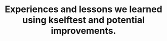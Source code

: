 ---
categories:
- bkk19
description: Over the past years, we ran the kernel selftests as part of the LTS release
  testing. During that time, we learned things, fixed things and created a wish list
  of work we want to tackle. This session is about what we learned and where we are
  heading.
image:
  featured: 'true'
  path: /assets/images/featured-images/bkk19/BKK19-217.png
session_attendee_num: '18'
session_id: BKK19-217
session_room: 'Keynote Room (World Ballroom BC) '
session_slot:
  end_time: '2019-04-02 11:25:00'
  start_time: '2019-04-02 11:00:00'
session_speakers:
- speaker_bio: Versatile R&amp;D professional with 6 years experience in software
    development for embedded systems and their special requirements, with a large
    knowledge base of how to troubleshoot complex real time systems. The technical
    competence is built mostly upon R&amp;D within embedded systems in both telecommunication
    (e.g. base stations, media gateways) and automotive systems (e.g. engine-, gearbox-platforms).
  speaker_company: Linaro
  speaker_image: /assets/images/speakers/bkk19/anders-roxell.jpg
  speaker_location: ''
  speaker_name: Anders Roxell
  speaker_position: Software engineer
  speaker_username: roxell
session_track: Validation and CI
tag: session
tags:
- Linux Kernel
title: Experiences and lessons we learned using kselftest and potential improvements.
---